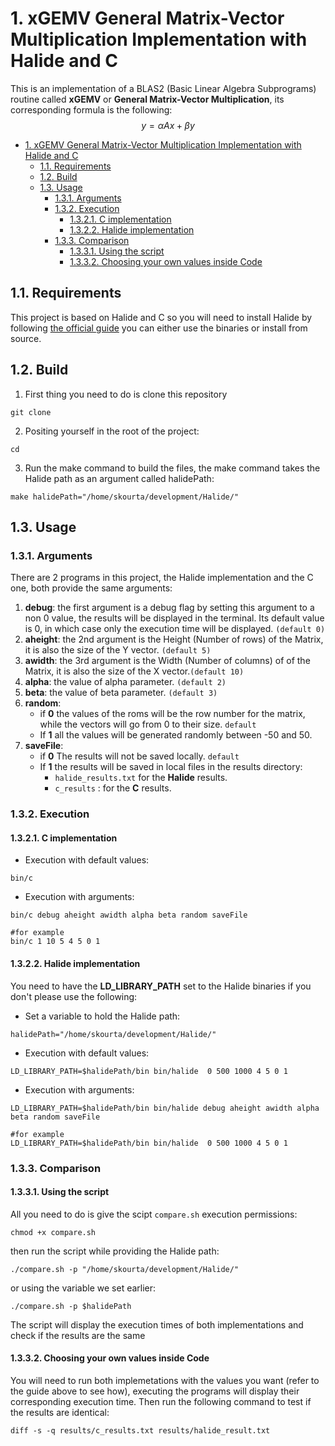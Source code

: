 # 1. xGEMV General Matrix-Vector Multiplication Implementation with Halide and C

This is an implementation of a BLAS2 (Basic Linear Algebra Subprograms) routine called **xGEMV** or **General Matrix-Vector Multiplication**, its corresponding formula is the following: 
$$
y = \alpha A x + \beta y
$$
- [1. xGEMV General Matrix-Vector Multiplication Implementation with Halide and C](#1-xgemv-general-matrix-vector-multiplication-implementation-with-halide-and-c)
  - [1.1. Requirements](#11-requirements)
  - [1.2. Build](#12-build)
  - [1.3. Usage](#13-usage)
    - [1.3.1. Arguments](#131-arguments)
    - [1.3.2. Execution](#132-execution)
      - [1.3.2.1. C implementation](#1321-c-implementation)
      - [1.3.2.2. Halide implementation](#1322-halide-implementation)
    - [1.3.3. Comparison](#133-comparison)
      - [1.3.3.1. Using the script](#1331-using-the-script)
      - [1.3.3.2. Choosing your own values inside Code](#1332-choosing-your-own-values-inside-code)

## 1.1. Requirements
This project is based on Halide and C so you will need to install Halide by following [the official guide](https://github.com/halide/Halide/blob/master/README.md) you can either use the binaries or install from source.

## 1.2. Build

1. First thing you need to do is clone this repository
```
git clone 
```
2. Positing yourself in the root of the project:
```
cd   
```
3. Run the make command to build the files, the make command takes the Halide path as an argument called halidePath:
```
make halidePath="/home/skourta/development/Halide/"
```
## 1.3. Usage
### 1.3.1. Arguments
There are 2 programs in this project, the Halide implementation and the C one, both provide the same arguments:
1. **debug**: the first argument is a debug flag by setting this argument to a non 0 value, the results will be displayed in the terminal. Its default value is 0, in which case only the execution time will be displayed. `(default 0)`
2. **aheight**: the 2nd argument is the Height (Number of rows) of the Matrix, it is also the size of the Y vector. `(default 5)`
3. **awidth**: the 3rd argument is the Width (Number of columns) of of the Matrix, it is also the size of the X vector.`(default 10)`
4. **alpha**: the value of alpha parameter. `(default 2)`
5. **beta**: the value of beta parameter. `(default 3)`
5. **random**: 
   - if **0** the values of the roms will be the row number for the matrix, while the vectors will go from 0 to their size. `default`
   - If **1** all the values will be generated randomly between -50 and 50.
6. **saveFile**: 
   - if **0** The results will not be saved locally. `default`
   - If **1** the results will be saved in local files in the results directory:
     - `halide_results.txt` for the **Halide** results.
     - `c_results` : for the **C** results.

### 1.3.2. Execution
#### 1.3.2.1. C implementation
- Execution with default values:  
``` 
bin/c 
```
- Execution with arguments:

``` 
bin/c debug aheight awidth alpha beta random saveFile

#for example
bin/c 1 10 5 4 5 0 1
```
#### 1.3.2.2. Halide implementation
You need to have the **LD_LIBRARY_PATH** set to the Halide binaries if you don't please use the following:
- Set a variable to hold the Halide path:
```
halidePath="/home/skourta/development/Halide/"

```
- Execution with default values:  
``` 
LD_LIBRARY_PATH=$halidePath/bin bin/halide  0 500 1000 4 5 0 1
```
- Execution with arguments:
``` 
LD_LIBRARY_PATH=$halidePath/bin bin/halide debug aheight awidth alpha beta random saveFile

#for example
LD_LIBRARY_PATH=$halidePath/bin bin/halide  0 500 1000 4 5 0 1
```

### 1.3.3. Comparison
#### 1.3.3.1. Using the script
All you need to do is give the scipt `compare.sh` execution permissions:
```
chmod +x compare.sh
```
then run the script while providing the Halide path:
```
./compare.sh -p "/home/skourta/development/Halide/"
```
or using the variable we set earlier:
```
./compare.sh -p $halidePath
```

The script will display the execution times of both implementations and check if the results are the same
#### 1.3.3.2. Choosing your own values inside Code
You will need to run both implemetations with the values you want (refer to the guide above to see how), executing the programs will display their corresponding execution time. Then run the following command to test if the results are identical:
```
diff -s -q results/c_results.txt results/halide_result.txt
```